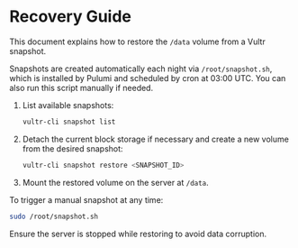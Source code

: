 # Recovery Guide

This document explains how to restore the `/data` volume from a Vultr snapshot.

Snapshots are created automatically each night via `/root/snapshot.sh`, which is
installed by Pulumi and scheduled by cron at 03:00 UTC. You can also run this
script manually if needed.

1. List available snapshots:
   ```bash
   vultr-cli snapshot list
   ```
2. Detach the current block storage if necessary and create a new volume from the desired snapshot:
   ```bash
   vultr-cli snapshot restore <SNAPSHOT_ID>
   ```
3. Mount the restored volume on the server at `/data`.

To trigger a manual snapshot at any time:
```bash
sudo /root/snapshot.sh
```

Ensure the server is stopped while restoring to avoid data corruption.
